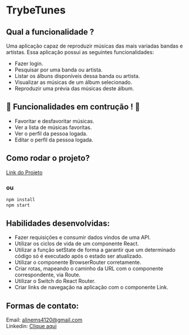 # TrybeTunes

## Qual a funcionalidade ?
Uma aplicação capaz de reproduzir músicas das mais variadas bandas e artistas.
Essa aplicação possui as seguintes funcionalidades:
- Fazer login.
- Pesquisar por uma banda ou artista.
- Listar os álbuns disponíveis dessa banda ou artista.
- Visualizar as músicas de um álbum selecionado.
- Reproduzir uma prévia das músicas deste álbum.

## :construction: Funcionalidades em contrução ! :construction:
- Favoritar e desfavoritar músicas.
- Ver a lista de músicas favoritas.
- Ver o perfil da pessoa logada.
- Editar o perfil da pessoa logada.

## Como rodar o projeto?
<a href="https://aline-ms-trybetunes.surge.sh/" target="_blank">Link do Projeto</a>
### ou
```bash
npm install
npm start
```

## Habilidades desenvolvidas:
- Fazer requisições e consumir dados vindos de uma API.
- Utilizar os ciclos de vida de um componente React.
- Utilizar a função setState de forma a garantir que um determinado código só é executado após o estado ser atualizado.
- Utilizar o componente BrowserRouter corretamente.
- Criar rotas, mapeando o caminho da URL com o componente correspondente, via Route.
- Utilizar o Switch do React Router.
- Criar links de navegação na aplicação com o componente Link.

## Formas de contato:
Email: alinems4120@gmail.com <br>
Linkedin: <a href="https://www.linkedin.com/in/alinemourasantos-dev/" target="_blank">Clique aqui</a>
